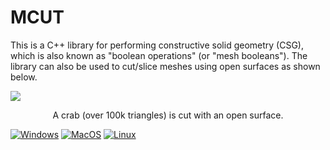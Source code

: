 # MCUT

This is a C++ library for performing constructive solid geometry (CSG), which is also known as "boolean operations" (or "mesh booleans"). The library can also be used to cut/slice meshes using open surfaces as shown below.

![](https://github.com/cutdigital/mcut.github.io/blob/master/docs/media/repo-teaser/github-teaser.png?raw=true)

<p align="center">
A crab (over 100k triangles) is cut with an open surface.
</p>

[![Windows](https://github.com/cutdigital/mcut/actions/workflows/windows.yml/badge.svg)](https://github.com/cutdigital/mcut/actions/workflows/windows.yml)
[![MacOS](https://github.com/cutdigital/mcut/actions/workflows/macos.yml/badge.svg)](https://github.com/cutdigital/mcut/actions/workflows/macos.yml) [![Linux](https://github.com/cutdigital/mcut/actions/workflows/linux.yaml/badge.svg)](https://github.com/cutdigital/mcut/actions/workflows/linux.yaml)

